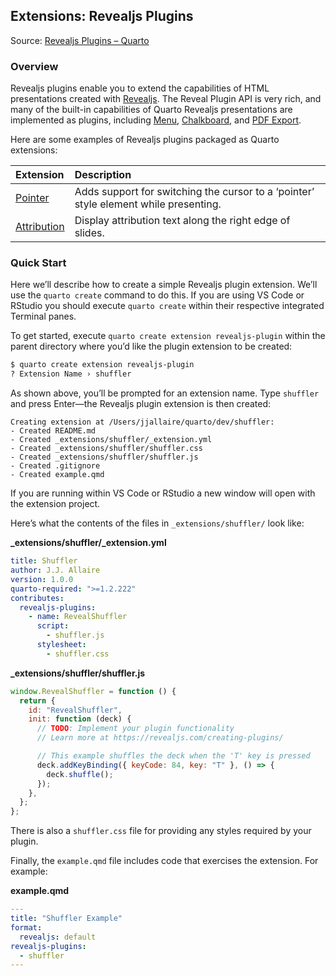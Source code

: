 ## Extensions: Revealjs Plugins

Source: [Revealjs Plugins – Quarto](https://quarto.org/docs/extensions/revealjs.html)

### Overview

Revealjs plugins enable you to extend the capabilities of HTML presentations created with [Revealjs](https://revealjs.com/). The Reveal Plugin API is very rich, and many of the built-in capabilities of Quarto Revealjs presentations are implemented as plugins, including [Menu](https://quarto.org/docs/presentations/revealjs.html#navigation-menu), [Chalkboard](https://quarto.org/docs/presentations/revealjs.html#chalkboard), and [PDF Export](https://quarto.org/docs/presentations/revealjs.html#print-to-pdf).

Here are some examples of Revealjs plugins packaged as Quarto extensions:

| Extension | Description                                                                 |
| :-------- | :-------------------------------------------------------------------------- |
| [Pointer](https://github.com/quarto-ext/pointer)   | Adds support for switching the cursor to a ‘pointer’ style element while presenting. |
| [Attribution](https://github.com/quarto-ext/attribution) | Display attribution text along the right edge of slides.                    |

### Quick Start

Here we’ll describe how to create a simple Revealjs plugin extension. We’ll use the `quarto create` command to do this. If you are using VS Code or RStudio you should execute `quarto create` within their respective integrated Terminal panes.

To get started, execute `quarto create extension revealjs-plugin` within the parent directory where you’d like the plugin extension to be created:

```bash
$ quarto create extension revealjs-plugin
? Extension Name › shuffler
```

As shown above, you’ll be prompted for an extension name. Type `shuffler` and press Enter—the Revealjs plugin extension is then created:

```
Creating extension at /Users/jjallaire/quarto/dev/shuffler:
- Created README.md
- Created _extensions/shuffler/_extension.yml
- Created _extensions/shuffler/shuffler.css
- Created _extensions/shuffler/shuffler.js
- Created .gitignore
- Created example.qmd
```

If you are running within VS Code or RStudio a new window will open with the extension project.

Here’s what the contents of the files in `_extensions/shuffler/` look like:

**_extensions/shuffler/_extension.yml**
```yaml
title: Shuffler
author: J.J. Allaire
version: 1.0.0
quarto-required: ">=1.2.222"
contributes:
  revealjs-plugins:
    - name: RevealShuffler
      script:
        - shuffler.js
      stylesheet:
        - shuffler.css
```

**_extensions/shuffler/shuffler.js**
```javascript
window.RevealShuffler = function () {
  return {
    id: "RevealShuffler",
    init: function (deck) {
      // TODO: Implement your plugin functionality
      // Learn more at https://revealjs.com/creating-plugins/

      // This example shuffles the deck when the 'T' key is pressed
      deck.addKeyBinding({ keyCode: 84, key: "T" }, () => {
        deck.shuffle();
      });
    },
  };
};
```

There is also a `shuffler.css` file for providing any styles required by your plugin.

Finally, the `example.qmd` file includes code that exercises the extension. For example:

**example.qmd**
```yaml
---
title: "Shuffler Example"
format:
  revealjs: default
revealjs-plugins:
  - shuffler
---

